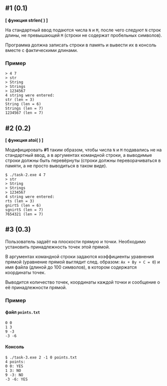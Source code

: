 ## #1 (0.1)

**[ функция strlen( ) ]**

На стандартный ввод подаются числа `N` и `M`, после чего следуют `N` строк длины, не превышающей `M` (строки не содержат пробельных символов).

Программа должна записать строки в память и вывести их в консоль вместе с фактическими длинами.

### Пример

```
> 4 7
> str
> String
> Strings
> 1234567
4 string were entered:
str (len = 3)
String (len = 6)
Strings (len = 7)
1234567 (len = 7)
```

## #2 (0.2)

**[ функция atoi( ) ]**

Модифицировать **#1** таким образом, чтобы числа `N` и `M` подавались не на стандартный ввод, а в аргументах командной строки, а выводимые строки должны быть перевёрнуты (строки должны переворачиваться в памяти, а не просто выводиться в таком виде).

```
$ ./task-2.exe 4 7
> str
> String
> Strings
> 1234567
4 string were entered:
rts (len = 3)
gnirtS (len = 6)
sgnirtS (len = 7)
7654321 (len = 7)
```

## #3 (0.3)

Пользователь задаёт на плоскости прямую и точки. Необходимо установить принадлежность точек этой прямой.

В аргументах командной строки задаются коэффициенты уравнения прямой (уравнение прямой выглядит след. образом: `Ax + By + C = 0`) и имя файла (длиной до 100 символов), в котором содержатся координаты точек.

Выводится количество точек, координаты каждой точки и сообщение о её принадлежности прямой.

### Пример

#### файл `points.txt`

```
0 0
1 3
9 -3
-3 -6
```

#### Консоль

```
$ ./task-3.exe 2 -1 0 points.txt
4 points:
0 0: YES
1 3: NO
9 -3: NO
-3 -6: YES
```